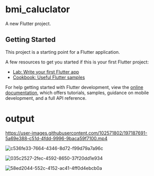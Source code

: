 # bmi_caluclator

A new Flutter project.

## Getting Started

This project is a starting point for a Flutter application.

A few resources to get you started if this is your first Flutter project:

- [Lab: Write your first Flutter app](https://docs.flutter.dev/get-started/codelab)
- [Cookbook: Useful Flutter samples](https://docs.flutter.dev/cookbook)

For help getting started with Flutter development, view the
[online documentation](https://docs.flutter.dev/), which offers tutorials,
samples, guidance on mobile development, and a full API reference.

# output

https://user-images.githubusercontent.com/102571802/197187691-5a69e388-c51d-4fdd-9996-9baca59f7100.mp4


![c536fe33-7664-4346-8d72-f99d79a7a96c](https://user-images.githubusercontent.com/102571802/197187538-ea58f6b2-5392-479f-b2d9-5786f918b62e.jpg)


![035c2527-2fec-4592-8650-37f20dd1e934](https://user-images.githubusercontent.com/102571802/197187572-01f2f778-6b3a-4cec-ab92-e55ad3cd7932.jpg)


![58ed2044-552c-4152-ac41-4ff0d4ebcb0a](https://user-images.githubusercontent.com/102571802/197187633-017b773f-bbe7-463a-8d31-57f1480256f5.jpg)
